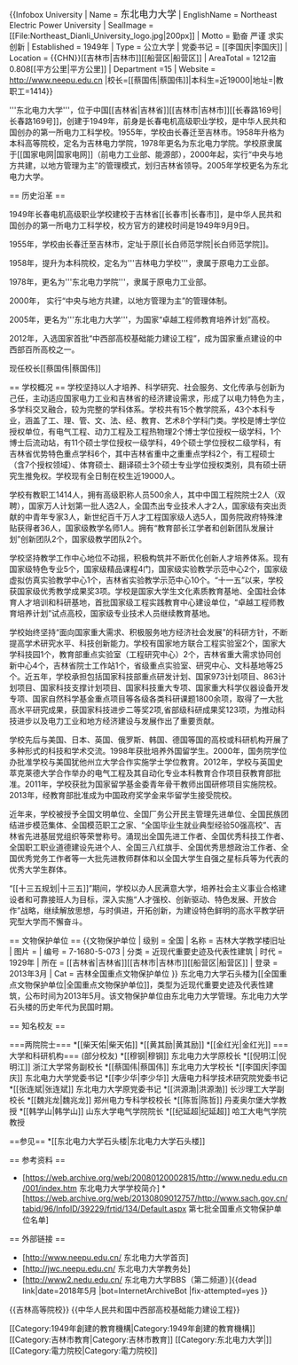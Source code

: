 {{Infobox University | Name = <big>东北电力大学</big>
| EnglishName = Northeast Electric Power University
| SealImage =  [[File:Northeast_Dianli_University_logo.jpg|200px]]
| Motto = 勤奋 严谨 求实 创新
| Established = 1949年
| Type = 公立大学
| 党委书记 = [[李国庆|李国庆]]
| Location = {{CHN}}[[吉林市|吉林市]][[船营区|船营区]]
| AreaTotal = 1212亩 0.808[[平方公里|平方公里]]
| Department =15 
| Website = http://www.neepu.edu.cn
|校长=[[蔡国伟|蔡国伟]]|本科生=近19000|地址=|教职工=1414}}

'''东北电力大学'''，位于中国[[吉林省|吉林省]][[吉林市|吉林市]][[长春路169号|长春路169号]]，创建于1949年，前身是长春电机高级职业学校，是中华人民共和国创办的第一所电力工科学校。1955年，学校由长春迁至吉林市。1958年升格为本科高等院校，定名为吉林电力学院，1978年更名为东北电力学院。学校原隶属于[[国家电网|国家电网]]（前电力工业部、能源部），2000年起，实行“中央与地方共建，以地方管理为主”的管理模式，划归吉林省领导。2005年学校更名为东北电力大学。

== 历史沿革 ==

1949年长春电机高级职业学校建校于吉林省[[长春市|长春市]]，是中华人民共和国创办的第一所电力工科学校，校方官方的建校时间是1949年9月9日。

1955年，学校由长春迁至吉林市，定址于原[[长白师范学院|长白师范学院]]。

1958年，提升为本科院校，定名为'''吉林电力学校'''，隶属于原电力工业部。

1978年，更名为'''东北电力学院'''，隶属于原电力工业部。

2000年， 实行“中央与地方共建，以地方管理为主”的管理体制。

2005年，更名为'''东北电力大学'''，为国家“卓越工程师教育培养计划”高校。

2012年，入选国家首批“中西部高校基础能力建设工程”，成为国家重点建设的中西部百所高校之一。

现任校长[[蔡国伟|蔡国伟]]

== 学校概况 ==
学校坚持以人才培养、科学研究、社会服务、文化传承与创新为己任，主动适应国家电力工业和吉林省的经济建设需求，形成了以电力特色为主，多学科交叉融合，较为完整的学科体系。学校共有15个教学院系，43个本科专业，涵盖了工、理、管、文、法、经、教育、艺术8个学科门类。学校是博士学位授权单位，有电气工程、动力工程及工程热物理2个博士学位授权一级学科，1个博士后流动站，有11个硕士学位授权一级学科，49个硕士学位授权二级学科，有吉林省优势特色重点学科6个，其中吉林省重中之重重点学科2个，有工程硕士（含7个授权领域）、体育硕士、翻译硕士3个硕士专业学位授权类别，具有硕士研究生推免权。学校现有全日制在校生近19000人。

学校有教职工1414人，拥有高级职称人员500余人，其中中国工程院院士2人（双聘），国家万人计划第一批人选2人，全国杰出专业技术人才2人，国家级有突出贡献的中青年专家3人，新世纪百千万人才工程国家级人选5人，国务院政府特殊津贴获得者36人，国家级教学名师1人。拥有“教育部长江学者和创新团队发展计划”创新团队2个，国家级教学团队2个。

学校坚持教学工作中心地位不动摇，积极构筑并不断优化创新人才培养体系。现有国家级特色专业5个，国家级精品课程4门，国家级实验教学示范中心2个，国家级虚拟仿真实验教学中心1个，吉林省实验教学示范中心10个。“十一五”以来，学校获国家级优秀教学成果奖3项。学校是国家大学生文化素质教育基地、全国社会体育人才培训和科研基地，首批国家级工程实践教育中心建设单位，“卓越工程师教育培养计划”试点高校，国家级专业技术人员继续教育基地。

学校始终坚持“面向国家重大需求、积极服务地方经济社会发展”的科研方针，不断提高学术研究水平、科技创新能力。学校有国家地方联合工程实验室2个，国家大学科技园1个，教育部重点实验室（工程研究中心）2个，吉林省重大需求协同创新中心4个，吉林省院士工作站1个，省级重点实验室、研究中心、文科基地等25个。近五年，学校承担包括国家科技部重点研发计划、国家973计划项目、863计划项目、国家科技支撑计划项目、国家科技重大专项、国家重大科学仪器设备开发专项、国家自然科学基金重点项目等各级各类科研课题1800余项，取得了一大批高水平研究成果，获国家科技进步二等奖2项,省部级科研成果奖123项，为推动科技进步以及电力工业和地方经济建设与发展作出了重要贡献。

学校先后与美国、日本、英国、俄罗斯、韩国、德国等国的高校或科研机构开展了多种形式的科技和学术交流。1998年获批培养外国留学生。2000年，国务院学位办批准学校与美国犹他州立大学合作实施学士学位教育。2012年，学校与英国史萃克莱德大学合作举办的电气工程及其自动化专业本科教育合作项目获教育部批准。2011年，学校获批为国家留学基金委青年骨干教师出国研修项目实施院校。2013年，经教育部批准成为中国政府奖学金来华留学生接受院校。

近年来，学校被授予全国文明单位、全国厂务公开民主管理先进单位、全国民族团结进步模范集体、全国模范职工之家、“全国毕业生就业典型经验50强高校”、吉林省先进基层党组织等荣誉称号。涌现出全国先进工作者、全国优秀科技工作者、全国职工职业道德建设先进个人、全国三八红旗手、全国优秀思想政治工作者、全国优秀党务工作者等一大批先进教师群体和以全国大学生自强之星标兵等为代表的优秀大学生群体。

“[[十三五规划|十三五]]”期间，学校以办人民满意大学，培养社会主义事业合格建设者和可靠接班人为目标，深入实施“人才强校、创新驱动、特色发展、开放合作”战略，继续解放思想，与时俱进，开拓创新，为建设特色鲜明的高水平教学研究型大学而不懈奋斗。

== 文物保护单位 ==
{{文物保护单位
| 级别 = 全国
| 名称 = 吉林大学教学楼旧址
| 图片 =
| 编号 = 7-1680-5-073
| 分类 = 近现代重要史迹及代表性建筑
| 时代 = 1929年
| 所在 = [[吉林省|吉林省]][[吉林市|吉林市]][[船营区|船营区]]
| 登录 = 2013年3月
| Cat = 吉林全国重点文物保护单位
}}
东北电力大学石头楼为[[全国重点文物保护单位|全国重点文物保护单位]]，类型为近现代重要史迹及代表性建筑，公布时间为2013年5月。该文物保护单位由东北电力大学管理。东北电力大学石头楼的历史年代为民国时期。


== 知名校友 ==

===两院院士===
*[[柴天佑|柴天佑]] 
*[[黄其励|黄其励]]
*[[金红光|金红光]]
===大学和科研机构===
(部分校友)
*[[穆钢|穆钢]]  东北电力大学原校长
*[[倪明江|倪明江]] 浙江大学常务副校长
*[[蔡国伟|蔡国伟]]  东北电力大学校长
*[[李国庆|李国庆]] 东北电力大学党委书记
*[[李少华|李少华]] 大唐电力科学技术研究院党委书记
*[[张连斌|张连斌]] 东北电力大学原党委书记
*[[洪源渤|洪源渤]] 长沙理工大学副校长
*[[魏兆龙|魏兆龙]] 郑州电力专科学校校长
*[[陈哲|陈哲]]   丹麦奥尔堡大学教授
*[[韩学山|韩学山]]  山东大学电气学院院长
*[[纪延超|纪延超]]   哈工大电气学院教授

==参见==
*[[东北电力大学石头楼|东北电力大学石头楼]]

== 参考资料 ==
* [https://web.archive.org/web/20080120002815/http://www.nedu.edu.cn/001/index.htm 东北电力大学学校简介]
*[https://web.archive.org/web/20130809012757/http://www.sach.gov.cn/tabid/96/InfoID/39229/frtid/134/Default.aspx 第七批全国重点文物保护单位名单]

== 外部链接 ==
* [http://www.neepu.edu.cn/ 东北电力大学首页]
* [http://jwc.neepu.edu.cn/ 东北电力大学教务处]
* [http://www2.nedu.edu.cn/ 东北电力大学BBS（第二频道）]{{dead link|date=2018年5月 |bot=InternetArchiveBot |fix-attempted=yes }}

{{吉林高等院校}}
{{中华人民共和国中西部高校基础能力建设工程}}

[[Category:1949年創建的教育機構|Category:1949年創建的教育機構]]
[[Category:吉林市教育|Category:吉林市教育]]
[[Category:东北电力大学|]]
[[Category:電力院校|Category:電力院校]]